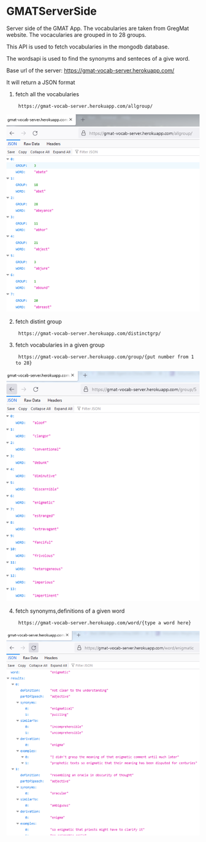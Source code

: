 # GMATServerSide
Server side of the GMAT App. The vocabularies are taken from GregMat website.
The vocacularies are grouped in to 28 groups.

This API is used to fetch vocabularies in the mongodb database. 

The wordsapi is used to find the synonyms and senteces of a give word.

Base url of the server: https://gmat-vocab-server.herokuapp.com/

It will return a JSON format

1. fetch all the vocabularies

        https://gmat-vocab-server.herokuapp.com/allgroup/
    
![all words](/photo/allgrp.PNG)
 
2. fetch distint group
    
        https://gmat-vocab-server.herokuapp.com/distinctgrp/
    

3. fetch vocabularies in a given group
        
        https://gmat-vocab-server.herokuapp.com/group/{put number from 1 to 28}
    
![Words in a group](/photo/grp.PNG)

4. fetch synonyms,definitions of a given word
        
        https://gmat-vocab-server.herokuapp.com/word/{type a word here}
 
 ![Words in a group](/photo/word.PNG) 


